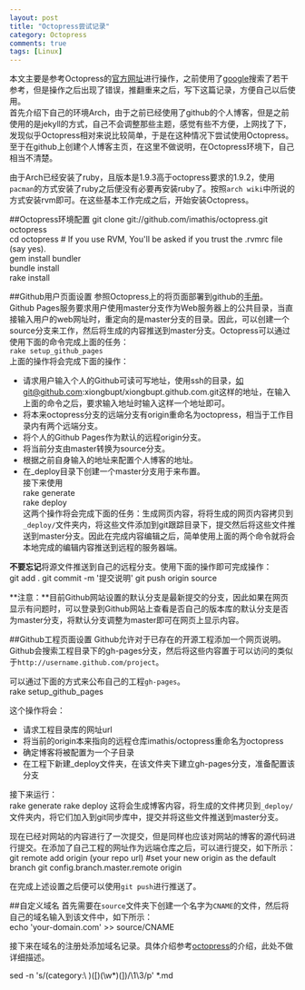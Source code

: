 ```yaml
---
layout: post
title: "Octopress尝试记录"
category: Octopress
comments: true
tags: [Linux]
---
```

本文主要是参考Octopress的[官方网址][lab1]进行操作，之前使用了[google][lab2]搜索了若干参考，但是操作之后出现了错误，推翻重来之后，写下这篇记录，方便自己以后使用。  
首先介绍下自己的环境Arch，由于之前已经使用了github的个人博客，但是之前使用的是jekyll的方式，自己不会调整那些主题，感觉有些不方便，上网找了下，发现似乎Octopress相对来说比较简单，于是在这种情况下尝试使用Octopress。至于在github上创建个人博客主页，在这里不做说明，在Octopress环境下，自己相当不清楚。
<!--more-->
由于Arch已经安装了ruby，且版本是1.9.3高于octopress要求的1.9.2，使用`pacman`的方式安装了ruby之后便没有必要再安装ruby了。按照`arch wiki`中所说的方式安装rvm即可。在这些基本工作完成之后，开始安装Octopress。

##Octopress环境配置
git clone git://github.com/imathis/octopress.git octopress  
cd octopress    # If you use RVM, You'll be asked if you trust the .rvmrc file (say yes).  
gem install bundler  
bundle install  
rake install  

##Github用户页面设置
参照Octopress上的将页面部署到github的[手册][lab3]。  
Github Pages服务要求用户使用master分支作为Web服务器上的公共目录，当直接输入用户的web网址时，重定向的是master分支的目录。因此，可以创建一个source分支来工作，然后将生成的内容推送到master分支。Octopress可以通过使用下面的命令完成上面的任务：  
`rake setup_github_pages`  
上面的操作将会完成下面的操作：

* 请求用户输入个人的Github可读可写地址，使用ssh的目录，如git@github.com:xiongbupt/xiongbupt.github.com.git这样的地址，在输入上面的命令之后，要求输入地址时输入这样一个地址即可。  
* 将本来octopress分支的远端分支有origin重命名为octopress，相当于工作目录内有两个远端分支。  
* 将个人的Github Pages作为默认的远程origin分支。  
* 将当前分支由master转换为source分支。  
* 根据之前自身输入的地址来配置个人博客的地址。  
* 在_deploy目录下创建一个master分支用于来布置。  
接下来使用  
rake generate  
rake deploy  
这两个操作将会完成下面的任务：生成网页内容，将将生成的网页内容拷贝到`_deploy/`文件夹内，将这些文件添加到git跟踪目录下，提交然后将这些文件推送到master分支。因此在完成内容编辑之后，简单使用上面的两个命令就将会本地完成的编辑内容推送到远程的服务器端。

**不要忘记**将源文件推送到自己的远程分支。使用下面的操作即可完成操作：  
git add .
git commit -m '提交说明'
git push origin source

**注意：**目前Github网站设置的默认分支是最新提交的分支，因此如果在网页显示有问题时，可以登录到Github网站上查看是否自己的版本库的默认分支是否为master分支，将默认分支调整为master即可在网页上显示内容。

##Github工程页面设置
Github允许对于已存在的开源工程添加一个网页说明。Github会搜索工程目录下的gh-pages分支，然后将这些内容置于可以访问的类似于`http://username.github.com/project`。

可以通过下面的方式来公布自己的工程`gh-pages`。  
rake setup_github_pages 

这个操作将会：
* 请求工程目录库的网址url
* 将当前的origin本来指向的远程仓库imathis/octopress重命名为octopress
* 确定博客将被配置为一个子目录
* 在工程下新建_deploy文件夹，在该文件夹下建立gh-pages分支，准备配置该分支

接下来运行：    
rake generate
rake deploy
这将会生成博客内容，将生成的文件拷贝到`_deploy/`文件夹内，将它们加入到git同步库中，提交并将这些文件推送到master分支。

现在已经对网站的内容进行了一次提交，但是同样也应该对网站的博客的源代码进行提交。在添加了自己工程的网址作为远端仓库之后，可以进行提交，如下所示：        
git remote add origin (your repo url)
\#set your new origin as the default branch
git config.branch.master.remote origin

在完成上述设置之后便可以使用`git push`进行推送了。

##自定义域名
首先需要在`source`文件夹下创建一个名字为`CNAME`的文件，然后将自己的域名输入到该文件中，如下所示：   
echo 'your-domain.com' >> source/CNAME

接下来在域名的注册处添加域名记录。具体介绍参考[octopress][lab3]的介绍，此处不做详细描述。





[lab1]:http://octopress.org/ "OCTOPRESS 手册"
[lab2]:http://www.google.com/ "GOOGLE"
[lab3]:http://octopress.org/docs/deploying/github/ "OCTOPRESS Github介绍"
sed -n 's/\(category:\ \)\(\[\)\(\w*\)\(\]\)/\1\3/p' *.md
